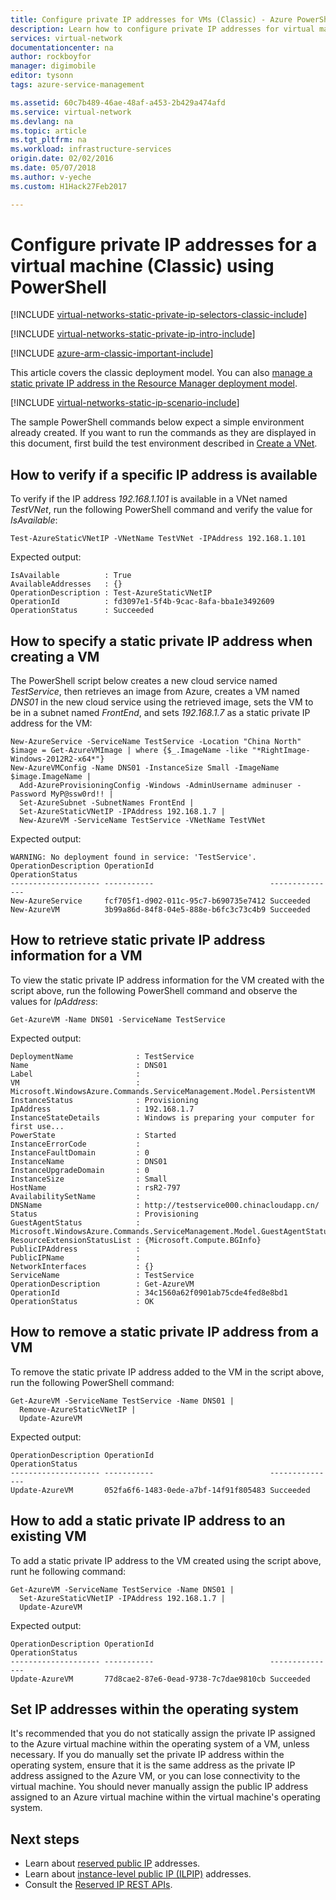 ```yaml
---
title: Configure private IP addresses for VMs (Classic) - Azure PowerShell | Azure
description: Learn how to configure private IP addresses for virtual machines (Classic) using PowerShell.
services: virtual-network
documentationcenter: na
author: rockboyfor
manager: digimobile
editor: tysonn
tags: azure-service-management

ms.assetid: 60c7b489-46ae-48af-a453-2b429a474afd
ms.service: virtual-network
ms.devlang: na
ms.topic: article
ms.tgt_pltfrm: na
ms.workload: infrastructure-services
origin.date: 02/02/2016
ms.date: 05/07/2018
ms.author: v-yeche
ms.custom: H1Hack27Feb2017

---
```

# Configure private IP addresses for a virtual machine (Classic) using PowerShell

[!INCLUDE [virtual-networks-static-private-ip-selectors-classic-include](../../includes/virtual-networks-static-private-ip-selectors-classic-include.md)]

[!INCLUDE [virtual-networks-static-private-ip-intro-include](../../includes/virtual-networks-static-private-ip-intro-include.md)]

[!INCLUDE [azure-arm-classic-important-include](../../includes/azure-arm-classic-important-include.md)]

This article covers the classic deployment model. You can also [manage a static private IP address in the Resource Manager deployment model](virtual-networks-static-private-ip-arm-ps.md).

[!INCLUDE [virtual-networks-static-ip-scenario-include](../../includes/virtual-networks-static-ip-scenario-include.md)]

The sample PowerShell commands below expect a simple environment already created. If you want to run the commands as they are displayed in this document, first build the test environment described in [Create a VNet](virtual-networks-create-vnet-classic-netcfg-ps.md).

## How to verify if a specific IP address is available
To verify if the IP address *192.168.1.101* is available in a VNet named *TestVNet*, run the following PowerShell command and verify the value for *IsAvailable*:

    Test-AzureStaticVNetIP -VNetName TestVNet -IPAddress 192.168.1.101 

Expected output:

    IsAvailable          : True
    AvailableAddresses   : {}
    OperationDescription : Test-AzureStaticVNetIP
    OperationId          : fd3097e1-5f4b-9cac-8afa-bba1e3492609
    OperationStatus      : Succeeded

## How to specify a static private IP address when creating a VM
The PowerShell script below creates a new cloud service named *TestService*, then retrieves an image from Azure, creates a VM named *DNS01* in the new cloud service using the retrieved image, sets the VM to be in a subnet named *FrontEnd*, and sets *192.168.1.7* as a static private IP address for the VM:

    New-AzureService -ServiceName TestService -Location "China North"
    $image = Get-AzureVMImage | where {$_.ImageName -like "*RightImage-Windows-2012R2-x64*"}
    New-AzureVMConfig -Name DNS01 -InstanceSize Small -ImageName $image.ImageName |
      Add-AzureProvisioningConfig -Windows -AdminUsername adminuser -Password MyP@ssw0rd!! |
      Set-AzureSubnet -SubnetNames FrontEnd |
      Set-AzureStaticVNetIP -IPAddress 192.168.1.7 |
      New-AzureVM -ServiceName TestService -VNetName TestVNet

Expected output:

    WARNING: No deployment found in service: 'TestService'.
    OperationDescription OperationId                          OperationStatus
    -------------------- -----------                          ---------------
    New-AzureService     fcf705f1-d902-011c-95c7-b690735e7412 Succeeded      
    New-AzureVM          3b99a86d-84f8-04e5-888e-b6fc3c73c4b9 Succeeded  

## How to retrieve static private IP address information for a VM
To view the static private IP address information for the VM created with the script above, run the following PowerShell command and observe the values for *IpAddress*:

    Get-AzureVM -Name DNS01 -ServiceName TestService

Expected output:

    DeploymentName              : TestService
    Name                        : DNS01
    Label                       : 
    VM                          : Microsoft.WindowsAzure.Commands.ServiceManagement.Model.PersistentVM
    InstanceStatus              : Provisioning
    IpAddress                   : 192.168.1.7
    InstanceStateDetails        : Windows is preparing your computer for first use...
    PowerState                  : Started
    InstanceErrorCode           : 
    InstanceFaultDomain         : 0
    InstanceName                : DNS01
    InstanceUpgradeDomain       : 0
    InstanceSize                : Small
    HostName                    : rsR2-797
    AvailabilitySetName         : 
    DNSName                     : http://testservice000.chinacloudapp.cn/
    Status                      : Provisioning
    GuestAgentStatus            : Microsoft.WindowsAzure.Commands.ServiceManagement.Model.GuestAgentStatus
    ResourceExtensionStatusList : {Microsoft.Compute.BGInfo}
    PublicIPAddress             : 
    PublicIPName                : 
    NetworkInterfaces           : {}
    ServiceName                 : TestService
    OperationDescription        : Get-AzureVM
    OperationId                 : 34c1560a62f0901ab75cde4fed8e8bd1
    OperationStatus             : OK

## How to remove a static private IP address from a VM
To remove the static private IP address added to the VM in the script above, run the following PowerShell command:

    Get-AzureVM -ServiceName TestService -Name DNS01 |
      Remove-AzureStaticVNetIP |
      Update-AzureVM

Expected output:

    OperationDescription OperationId                          OperationStatus
    -------------------- -----------                          ---------------
    Update-AzureVM       052fa6f6-1483-0ede-a7bf-14f91f805483 Succeeded

## How to add a static private IP address to an existing VM
To add a static private IP address to the VM created using the script above, runt he following command:

    Get-AzureVM -ServiceName TestService -Name DNS01 |
      Set-AzureStaticVNetIP -IPAddress 192.168.1.7 |
      Update-AzureVM

Expected output:

    OperationDescription OperationId                          OperationStatus
    -------------------- -----------                          ---------------
    Update-AzureVM       77d8cae2-87e6-0ead-9738-7c7dae9810cb Succeeded 

## Set IP addresses within the operating system

It's recommended that you do not statically assign the private IP assigned to the Azure virtual machine within the operating system of a VM, unless necessary. If you do manually set the private IP address within the operating system, ensure that it is the same address as the private IP address assigned to the Azure VM, or you can lose connectivity to the virtual machine. You should never manually assign the public IP address assigned to an Azure virtual machine within the virtual machine's operating system.

## Next steps
* Learn about [reserved public IP](virtual-networks-reserved-public-ip.md) addresses.
* Learn about [instance-level public IP (ILPIP)](virtual-networks-instance-level-public-ip.md) addresses.
* Consult the [Reserved IP REST APIs](https://msdn.microsoft.com/library/azure/dn722420.aspx).
<!--Update_Description: wording update, update reference link-->
